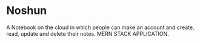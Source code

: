 # Noshun
A Notebook on the cloud in which people can make an account and create, read, update and delete their notes.
MERN STACK APPLICATION.
